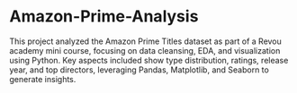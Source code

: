 # Amazon-Prime-Analysis
This project analyzed the Amazon Prime Titles dataset as part of a Revou academy mini course, focusing on data cleansing, EDA, and visualization using Python. Key aspects included show type distribution, ratings, release year, and top directors, leveraging Pandas, Matplotlib, and Seaborn to generate insights.
